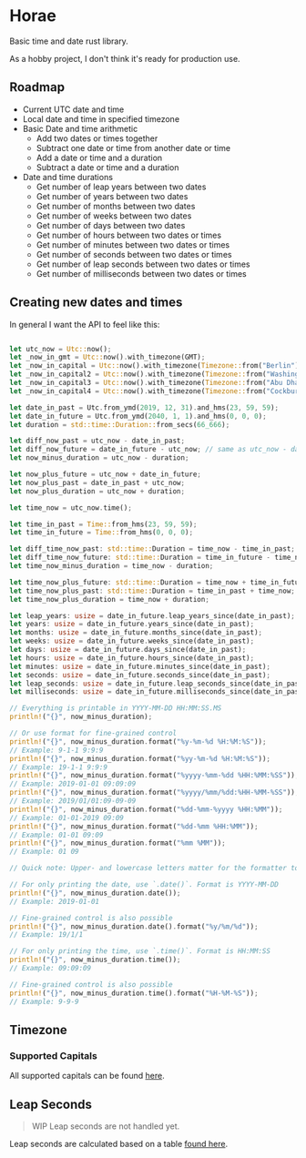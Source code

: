 # Horae
Basic time and date rust library.

As a hobby project, I don't think it's ready for production use.

## Roadmap

- Current UTC date and time
- Local date and time in specified timezone
- Basic Date and time arithmetic
    - Add two dates or times together
    - Subtract one date or time from another date or time
    - Add a date or time and a duration
    - Subtract a date or time and a duration
- Date and time durations
    - Get number of leap years between two dates
    - Get number of years between two dates
    - Get number of months between two dates
    - Get number of weeks between two dates
    - Get number of days between two dates
    - Get number of hours between two dates or times
    - Get number of minutes between two dates or times
    - Get number of seconds between two dates or times
    - Get number of leap seconds between two dates or times
    - Get number of milliseconds between two dates or times

## Creating new dates and times
In general I want the API to feel like this:
```rust

let utc_now = Utc::now();
let _now_in_gmt = Utc::now().with_timezone(GMT);
let _now_in_capital = Utc::now().with_timezone(Timezone::from("Berlin"));
let _now_in_capital2 = Utc::now().with_timezone(Timezone::from("Washington, D.C.")); // D.C. or Washington also work, no state support!
let _now_in_capital3 = Utc::now().with_timezone(Timezone::from("Abu Dhabi"));
let _now_in_capital4 = Utc::now().with_timezone(Timezone::from("Cockburn Town"));

let date_in_past = Utc.from_ymd(2019, 12, 31).and_hms(23, 59, 59);
let date_in_future = Utc.from_ymd(2040, 1, 1).and_hms(0, 0, 0);
let duration = std::time::Duration::from_secs(66_666);

let diff_now_past = utc_now - date_in_past;
let diff_now_future = date_in_future - utc_now; // same as utc_now - date_in_future, future date (larger date) is always set first in subtraction
let now_minus_duration = utc_now - duration;

let now_plus_future = utc_now + date_in_future;
let now_plus_past = date_in_past + utc_now;
let now_plus_duration = utc_now + duration;

let time_now = utc_now.time();

let time_in_past = Time::from_hms(23, 59, 59);
let time_in_future = Time::from_hms(0, 0, 0);

let diff_time_now_past: std::time::Duration = time_now - time_in_past;
let diff_time_now_future: std::time::Duration = time_in_future - time_now;
let time_now_minus_duration = time_now - duration;

let time_now_plus_future: std::time::Duration = time_now + time_in_future;
let time_now_plus_past: std::time::Duration = time_in_past + time_now;
let time_now_plus_duration = time_now + duration;

let leap_years: usize = date_in_future.leap_years_since(date_in_past);
let years: usize = date_in_future.years_since(date_in_past);
let months: usize = date_in_future.months_since(date_in_past);
let weeks: usize = date_in_future.weeks_since(date_in_past);
let days: usize = date_in_future.days_since(date_in_past);
let hours: usize = date_in_future.hours_since(date_in_past);
let minutes: usize = date_in_future.minutes_since(date_in_past);
let seconds: usize = date_in_future.seconds_since(date_in_past);
let leap_seconds: usize = date_in_future.leap_seconds_since(date_in_past);
let milliseconds: usize = date_in_future.milliseconds_since(date_in_past);

// Everything is printable in YYYY-MM-DD HH:MM:SS.MS
println!("{}", now_minus_duration);

// Or use format for fine-grained control
println!("{}", now_minus_duration.format("%y-%m-%d %H:%M:%S"));
// Example: 9-1-1 9:9:9
println!("{}", now_minus_duration.format("%yy-%m-%d %H:%M:%S"));
// Example: 19-1-1 9:9:9
println!("{}", now_minus_duration.format("%yyyy-%mm-%dd %HH:%MM:%SS"));
// Example: 2019-01-01 09:09:09
println!("{}", now_minus_duration.format("%yyyy/%mm/%dd:%HH-%MM-%SS"));
// Example: 2019/01/01:09-09-09
println!("{}", now_minus_duration.format("%dd-%mm-%yyyy %HH:%MM"));
// Example: 01-01-2019 09:09
println!("{}", now_minus_duration.format("%dd-%mm %HH:%MM"));
// Example: 01-01 09:09
println!("{}", now_minus_duration.format("%mm %MM"));
// Example: 01 09

// Quick note: Upper- and lowercase letters matter for the formatter to work. Lowercase for dates, uppercase for times.

// For only printing the date, use `.date()`. Format is YYYY-MM-DD
println!("{}", now_minus_duration.date());
// Example: 2019-01-01

// Fine-grained control is also possible
println!("{}", now_minus_duration.date().format("%y/%m/%d"));
// Example: 19/1/1

// For only printing the time, use `.time()`. Format is HH:MM:SS
println!("{}", now_minus_duration.time());
// Example: 09:09:09

// Fine-grained control is also possible
println!("{}", now_minus_duration.time().format("%H-%M-%S"));
// Example: 9-9-9
```

## Timezone

### Supported Capitals
All supported capitals can be found [here](https://en.wikipedia.org/wiki/List_of_national_capitals).

## Leap Seconds
> WIP Leap seconds are not handled yet.

Leap seconds are calculated based on a table [found here](TODO).

